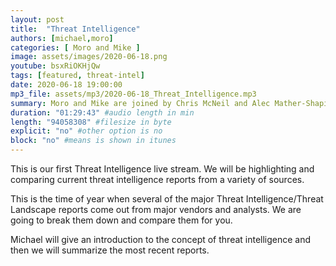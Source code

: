 ```yaml
---
layout: post
title:  "Threat Intelligence"
authors: [michael,moro]
categories: [ Moro and Mike ]
image: assets/images/2020-06-18.png
youtube: bsxRiOKHjQw
tags: [featured, threat-intel]
date: 2020-06-18 19:00:00
mp3_file: assets/mp3/2020-06-18_Threat_Intelligence.mp3
summary: Moro and Mike are joined by Chris McNeil and Alec Mather-Shapiro to discuss the value of Threat Intel reports and to discuss recent breaches and cybersecurity news.
duration: "01:29:43" #audio length in min
length: "94058308" #filesize in byte
explicit: "no" #other option is no
block: "no" #means is shown in itunes
---
```

This is our first Threat Intelligence live stream. We will be highlighting and comparing current threat intelligence reports from a variety of sources.

This is the time of year when several of the major Threat Intelligence/Threat Landscape reports come out from major vendors and analysts. We are going to break them down and compare them for you.

Michael will give an introduction to the concept of threat intelligence and then we will summarize the most recent reports.
